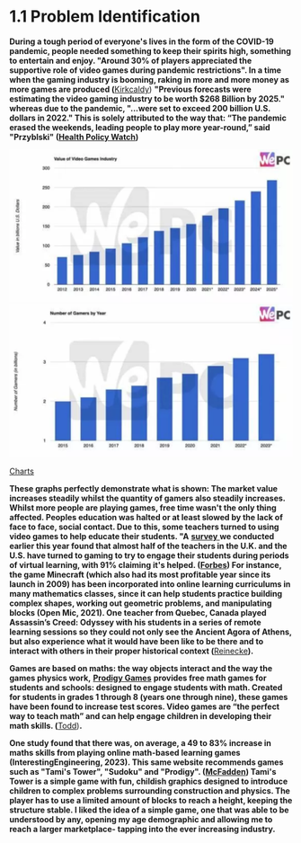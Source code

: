 # 1.1 Problem Identification

**During a tough period of everyone's lives in the form of the COVID-19 pandemic, people needed something to keep their spirits high, something to entertain and enjoy. "Around 30% of players appreciated the supportive role of video games during pandemic restrictions". In a time when the gaming industry is booming, raking in more and more money as more games are produced (**[Kirkcaldy](../reference-list.md)) **"Previous forecasts were estimating the video gaming industry to be worth $268 Billion by 2025." whereas due to the pandemic, "...were set to exceed 200 billion U.S. dollars in 2022." This is solely attributed to the way that: “The pandemic erased the weekends, leading people to play more year-round,” said "Przyblski" (**[**Health Policy Watch**](../reference-list.md)**)**

![](<../.gitbook/assets/image (1).png>)![](<../.gitbook/assets/image (2) (1).png>)

[Charts ](../reference-list.md)

**These graphs perfectly demonstrate what is shown: The market value increases steadily whilst the quantity of gamers also steadily increases. Whilst more people are playing games, free time wasn't the only thing affected. Peoples education was halted or at least slowed by the lack of face to face, social contact. Due to this, some teachers turned to using video games to help educate their students. "A** [**survey** ](../reference-list.md)**we conducted earlier this year found that almost half of the teachers in the U.K. and the U.S. have turned to gaming to try to engage their students during periods of virtual learning, with 91% claiming it's helped. (**[**Forbes**](../reference-list.md)**) For instance, the game Minecraft (which also had its most profitable year since its launch in 2009) has been incorporated into online learning curriculums in many mathematics classes, since it can help students practice building complex shapes, working out geometric problems, and manipulating blocks (Open Mic, 2021). One teacher from Quebec, Canada played Assassin’s Creed: Odyssey with his students in a series of remote learning sessions so they could not only see the Ancient Agora of Athens, but also experience what it would have been like to be there and to interact with others in their proper historical context (**[Reinecke](../reference-list.md)**).**

**Games are based on maths: the way objects interact and the way the games physics work,** [**Prodigy Games**](../reference-list.md) **provides free math games for students and schools: designed to engage students with math. Created for students in grades 1 through 8 (years one through nine), these games have been found to increase test scores. Video games are “the perfect way to teach math” and can help engage children in developing their math skills. (**[Todd](../reference-list.md))**.**&#x20;

**One study found that there was, on average, a 49 to 83% increase in maths skills from playing online math-based learning games (InterestingEngineering, 2023).  This same website recommends games such as "Tami's Tower", "Sudoku" and "Prodigy". (**[**McFadden**](../reference-list.md)**) Tami's Tower is a simple game with fun, childish graphics designed to introduce children to complex problems surrounding construction and physics. The player has to use a limited amount of blocks to reach a height, keeping the structure stable. I liked the idea of a simple game, one that was able to be understood by any, opening my age demographic and allowing me to reach a larger marketplace- tapping into the ever increasing industry.**&#x20;
